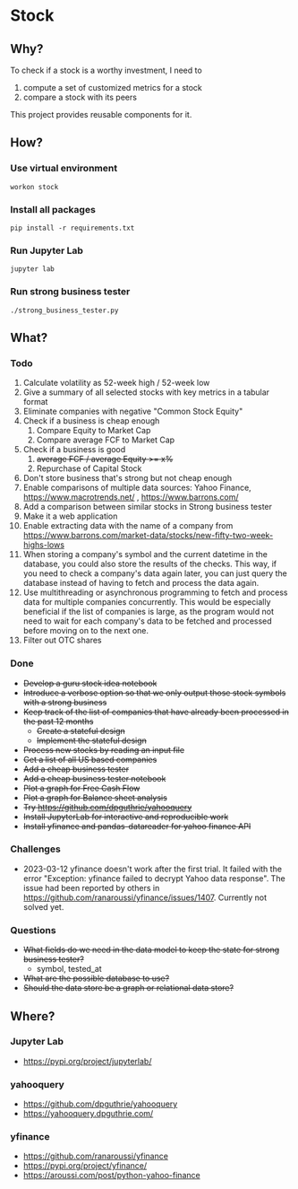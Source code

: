 # Stock

## Why?

To check if a stock is a worthy investment, I need to

1. compute a set of customized metrics for a stock
2. compare a stock with its peers

This project provides reusable components for it.

## How?

### Use virtual environment

```commandline
workon stock
```

### Install all packages

```commandline
pip install -r requirements.txt
```

### Run Jupyter Lab

```commandline
jupyter lab
```

### Run strong business tester

```commandline
./strong_business_tester.py
```

## What?

### Todo

1. Calculate volatility as 52-week high / 52-week low
2. Give a summary of all selected stocks with key metrics in a tabular format
3. Eliminate companies with negative "Common Stock Equity"
4. Check if a business is cheap enough
    1. Compare Equity to Market Cap
    2. Compare average FCF to Market Cap
5. Check if a business is good
    1. ~~average FCF / average Equity >= x%~~
    2. Repurchase of Capital Stock
6. Don't store business that's strong but not cheap enough
7. Enable comparisons of multiple data sources: Yahoo Finance, https://www.macrotrends.net/ , https://www.barrons.com/
8. Add a comparison between similar stocks in Strong business tester
9. Make it a web application
10. Enable extracting data with the name of a company
    from https://www.barrons.com/market-data/stocks/new-fifty-two-week-highs-lows
11. When storing a company's symbol and the current datetime in the database, you could also store the results of the
    checks. This way, if you need to check a company's data again later, you can just query the database instead of
    having to fetch and process the data again.
12. Use multithreading or asynchronous programming to fetch and process data for multiple companies concurrently. This
    would be especially beneficial if the list of companies is large, as the program would not need to wait for each
    company's data to be fetched and processed before moving on to the next one.
13. Filter out OTC shares

### Done

* ~~Develop a guru stock idea notebook~~
* ~~Introduce a verbose option so that we only output those stock symbols with a strong business~~
* ~~Keep track of the list of companies that have already been processed in the past 12 months~~
    * ~~Create a stateful design~~
    * ~~Implement the stateful design~~
* ~~Process new stocks by reading an input file~~
* ~~Get a list of all US based companies~~
* ~~Add a cheap business tester~~
* ~~Add a cheap business tester notebook~~
* ~~Plot a graph for Free Cash Flow~~
* ~~Plot a graph for Balance sheet analysis~~
* ~~Try https://github.com/dpguthrie/yahooquery~~
* ~~Install JupyterLab for interactive and reproducible work~~
* ~~Install yfinance and pandas-datareader for yahoo finance API~~

### Challenges

* 2023-03-12 yfinance doesn't work after the first trial. It failed with the error "Exception: yfinance failed to
  decrypt Yahoo data response". The issue had been reported by others
  in https://github.com/ranaroussi/yfinance/issues/1407. Currently not solved yet.

### Questions

* ~~What fields do we need in the data model to keep the state for strong business tester?~~
    * symbol, tested_at
* ~~What are the possible database to use?~~
* ~~Should the data store be a graph or relational data store?~~

## Where?

### Jupyter Lab

* https://pypi.org/project/jupyterlab/

### yahooquery

* https://github.com/dpguthrie/yahooquery
* https://yahooquery.dpguthrie.com/

### yfinance

* https://github.com/ranaroussi/yfinance
* https://pypi.org/project/yfinance/
* https://aroussi.com/post/python-yahoo-finance
